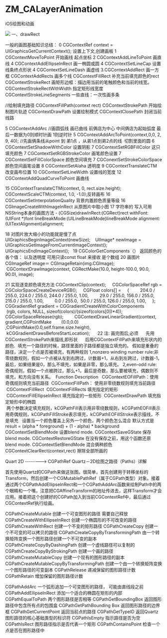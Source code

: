 # ZM_CALayerAnimation
iOS绘图和动画

![](/Users/zhangmeng/Desktop/QQ20170814-172123@2x.png)
一、drawRect

一般的画图基础知识总结：
0 CGContextRef context = UIGraphicsGetCurrentContext();     设置上下文,创建画板
1 CGContextMoveToPoint 		开始画线 起点坐标
2 CGContextAddLineToPoint 	画直线
4 CGContextAddEllipseInRect 	画一椭圆或圆
4 CGContextSetLineCap 		设置线条终点形状
4 CGContextSetLineDash 		画虚线
3.CGContextAddRect 		画一方框
CGContextAddRects 		画多个线
CGContextFillRect 			补充当前填充颜色的rect
CGContextStrokeRect 		画矩形边框：描边用当前的笔触颜色和当前的线宽。
CGContextStrokeRectWithWidth 	指定矩形线宽度
CGContextStrokeLineSegments 	一些直线：一次性画多条

//绘制填充路径
CGContextFillPath(context rect)
CGContextStrokePath 		开始绘制图片轨迹
CGContextDrawPath 		           设置绘制模式
CGContextClosePath 		封闭当前线路

5 CGContextAddArc 		//画圆弧线	画已曲线 前俩店为中心 中间俩店为起始弧度 最后一数据为0则顺时针画 1则逆时针
5 CGContextAddArcToPoint(context,0,0, 2, 9, 40);	//先画俩条线从point 到 弟1点 ，从弟1点到弟2点的线  切割里面的圆
6 CGContextSetShadowWithColor 	设置阴影
7 CGContextSetRGBFillColor    	这只填充颜色
7 CGContextSetRGBStrokeColor  	画笔颜色设置
7 CGContextSetFillColorSpace	 颜色空间填充
7 CGConextSetStrokeColorSpace 	颜色空间画笔设置
8 CGContextSetAlaha 		透明度
9 CGContextTranslateCTM 		改变画布位置
10 CGContextSetLineWidth 		设置线的宽度
12 CGContextAddQuadCurveToPoint 画曲线


15 CGContextTranslateCTM(context, 0, rect.size.height); CGContextScaleCTM(context, 1.0, -1.0);反转画布
16 CGContextSetInterpolationQuality 	背景内置颜色质量等级
16 CGImageCreateWithImageInRect 	从原图片中取小图
17 字符串的 写入可用   NSString本身的画图方法 - (CGSize)drawInRect:(CGRect)rect withFont:(UIFont *)font lineBreakMode:(UILineBreakMode)lineBreakMode alignment:(UITextAlignment)alignment;  

18 对图片放大缩小的功能就是慢了点 
   UIGraphicsBeginImageContext(newSize);
   UIImage* newImage = UIGraphicsGetImageFromCurrentImageContext();
   UIGraphicsEndImageContext();
 
19 CGColorGetComponents（） 返回颜色的各个值： 以及透明度 可用只读const float 来接收 是个数组
20 画图片 CGImageRef image＝ CGImageRetain(img.CGImage);
       CGContextDrawImage(context, CGRectMake(10.0, height-100.0, 90.0, 90.0), image);

21 实现逐变颜色填充方法 CGContextClip(context);
    CGColorSpaceRef rgb = CGColorSpaceCreateDeviceRGB();
    CGFloat colors[] =
    {
        204.0 / 255.0, 224.0 / 255.0, 244.0 / 255.0, 1.00,
        29.0 / 255.0, 156.0 / 255.0, 215.0 / 255.0, 1.00,
        0.0 / 255.0,  50.0 / 255.0, 126.0 / 255.0, 1.00,
    };
    CGGradientRef gradient = CGGradientCreateWithColorComponents       
   (rgb, colors, NULL, sizeof(colors)/(sizeof(colors[0])*4));
    CGColorSpaceRelease(rgb);    
    CGContextDrawLinearGradient(context, gradient,CGPointMake    
   (0.0,0.0) ,CGPointMake(0.0,self.frame.size.height),                    
     kCGGradientDrawsBeforeStartLocation);
    
22 注: 画完图后,必须 
    先用CGContextStrokePath来描线,即形状 
    后用CGContextFillPath来填充形状内的颜色. 
填充一个路径的时候，路径里面的子路径都是独立填充的。
假如是重叠的路径，决定一个点是否被填充，有两种规则
1,nonzero winding number rule:非零绕数规则，假如一个点被从左到右跨过，计数器+1，从右到左跨过，计数器-1，最后，如果结果是0，那么不填充，如果是非零，那么填充。
2,even-odd rule: 奇偶规则，假如一个点被跨过，那么+1，最后是奇数，那么要被填充，偶数则不填充，和方向没有关系。
 Function
Description 
 CGContextEOFillPath：使用奇偶规则填充当前路径
 CGContextFillPath：	     使用非零绕数规则填充当前路径
 CGContextFillRect
 CGContextFillRects		填充指定的矩形
 CGContextFillEllipseInRect	填充指定的一些矩形
 CGContextDrawPath		填充指定矩形中的椭圆		
 两个参数决定填充规则，kCGPathFill表示用非零绕数规则，kCGPathEOFill表示用奇偶规则，kCGPathFillStroke表示填充，kCGPathEOFillStroke表示描线，不是填充
 
设置当一个颜色覆盖上另外一个颜色，两个颜色怎么混合
默认方式是
result = (alpha * foreground) + (1 - alpha) * background
CGContextSetBlendMode 	设置blend mode.
CGContextSaveGState 	保存blend mode.
CGContextRestoreGState	在没有保存之前，用这个函数还原blend mode.
CGContextSetBlendMode 	混合俩种颜色
CGContextClearRect(context,rect) 擦除全部所画的   




Quart 2D  -------->  CGPathRef 
Quartz－2D绘图之路径（Paths）详解

首先使用Quartz的CGPath来做这张图。很简单，首先创建用于转移坐标的Transform，然后创建一个CGMutablePathRef（属于CGPath类型）对象。接着通过两个CGPathAddEllipseInRect和一个CGPathAddArc函数来绘制Path中的两个眼睛和一个嘴，注意把CGAffineTransform的地址传进去，这样Transform才会应用。接着把这个创建好的CGPath加入到当前CGContextRef中，最后通过CGContextRef执行绘画。

CGPathCreateMutable 		创建一个可变图形的路径 需要自己释放
CGPathCreateWithEllipseInRect 	创建一个椭圆形的不可改变的路径
CGPathCreateWithRect 		创建一个不变的矩形路径
CGPathCreateCopy 			创建一个不可变的可以拷贝的路径
CGPathCreateCopyByTransformingPath 	由一个转换矩阵变换一个图形路径创建一个不可变的副本
CGPathCreateCopyByDashingPath 		创建一个虚线路径可以复制的
CGPathCreateCopyByStrokingPath 		创建一个画的路径
CGPathCreateMutableCopy 			创建一个现有的图形路径的副本
CGPathCreateMutableCopyByTransformingPath 创建一个由一个转换矩阵变换一个图形路径的可变副本
CGPathRelease 	递减保留的图形路径计数
CGPathRetain 	增加保留的图形路径计数

CGPathAddArc 		一个弧形追加一个可变图形的路径， 可能由直线段之前
CGPathAddEllipseInRect 	添加一个适合的椭圆在矩形的内部
CGPathEqualToPath 		两个图形路径是否相等
CGPathGetBoundingBox 	返回图形路径中包含所有点的包围盒
CGPathGetPathBounding	Box 返回图形路径的边界框
CGPathGetCurrentPoint 	返回当前点的路径
CGPathGetTypeID 		返回Quartz图形路径的核心基础类型的标识符
CGPathIsEmpty 		指示路径是否为空
CGPathIsRect 		图形路径指示是否代表一个矩形
CGPathContainsPoint 	检查一个点是否在图形路径中
